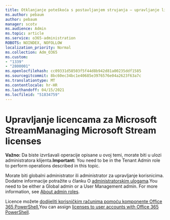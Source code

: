 ```yaml
---
title: Otklanjanje poteškoća s postavljanjem strujanja – upravljanje licenciranjem strujanjem
ms.author: pebaum
author: pebaum
manager: scotv
ms.audience: Admin
ms.topic: article
ms.service: o365-administration
ROBOTS: NOINDEX, NOFOLLOW
localization_priority: Normal
ms.collection: Adm_O365
ms.custom:
- "1339"
- "2800001"
ms.openlocfilehash: cc09331d58503f5f44d8b942d81a00235ddf1585
ms.sourcegitcommit: 8bc60ec34bc1e40685e3976576e04a2623f63a7c
ms.translationtype: MT
ms.contentlocale: hr-HR
ms.lasthandoff: 04/15/2021
ms.locfileid: "51834759"
---
```

# <a name="managing-microsoft-stream-licenses"></a><span data-ttu-id="2d180-102">Upravljanje licencama za Microsoft Stream</span><span class="sxs-lookup"><span data-stu-id="2d180-102">Managing Microsoft Stream licenses</span></span>

<span data-ttu-id="2d180-103">**Važno:** Da biste izvršavali operacije opisane u ovoj temi, morate biti u ulozi administratora klijenta.</span><span class="sxs-lookup"><span data-stu-id="2d180-103">**Important:** You need to be in the Tenant Admin role to perform operations described in this topic.</span></span>

<span data-ttu-id="2d180-104">Morate biti globalni administrator ili administrator za upravljanje korisnicima. Dodatne informacije potražite u članku O [administratorskim ulogama](https://docs.microsoft.com/microsoft-365/admin/add-users/about-admin-roles).</span><span class="sxs-lookup"><span data-stu-id="2d180-104">You need to be either a Global admin or a User Management admin. For more information, see [About admin roles](https://docs.microsoft.com/microsoft-365/admin/add-users/about-admin-roles).</span></span>

<span data-ttu-id="2d180-105">Licence možete [dodijeliti korisničkim računima pomoću komponente Office 365 PowerShell.](https://go.microsoft.com/fwlink/p/?linkid=850410)</span><span class="sxs-lookup"><span data-stu-id="2d180-105">You can assign [licenses to user accounts with Office 365 PowerShell](https://go.microsoft.com/fwlink/p/?linkid=850410).</span></span>
